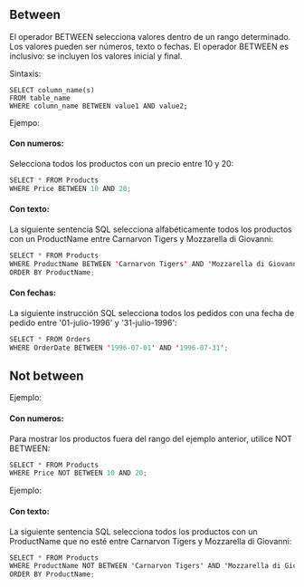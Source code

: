 ## Between
 
El operador BETWEEN selecciona valores dentro de un rango determinado. Los valores pueden ser números, texto o fechas.
El operador BETWEEN es inclusivo: se incluyen los valores inicial y final. 

Sintaxis:

```ssh
SELECT column_name(s)
FROM table_name
WHERE column_name BETWEEN value1 AND value2;
```

Ejempo:

#### Con numeros:

Selecciona todos los productos con un precio entre 10 y 20:

```java
SELECT * FROM Products
WHERE Price BETWEEN 10 AND 20;
```

#### Con texto:

La siguiente sentencia SQL selecciona alfabéticamente todos los productos con un ProductName entre Carnarvon Tigers y Mozzarella di Giovanni:

```java
SELECT * FROM Products
WHERE ProductName BETWEEN 'Carnarvon Tigers' AND 'Mozzarella di Giovanni'
ORDER BY ProductName;
```

#### Con fechas:

La siguiente instrucción SQL selecciona todos los pedidos con una fecha de pedido entre '01-julio-1996' y '31-julio-1996':

```java
SELECT * FROM Orders
WHERE OrderDate BETWEEN '1996-07-01' AND '1996-07-31';
```

## Not between

Ejemplo:

#### Con numeros:

Para mostrar los productos fuera del rango del ejemplo anterior, utilice NOT BETWEEN:

```java
SELECT * FROM Products
WHERE Price NOT BETWEEN 10 AND 20;
```

Ejemplo:

#### Con texto:

La siguiente sentencia SQL selecciona todos los productos con un ProductName que no esté entre Carnarvon Tigers y Mozzarella di Giovanni:

```java
SELECT * FROM Products
WHERE ProductName NOT BETWEEN 'Carnarvon Tigers' AND 'Mozzarella di Giovanni'
ORDER BY ProductName;
```